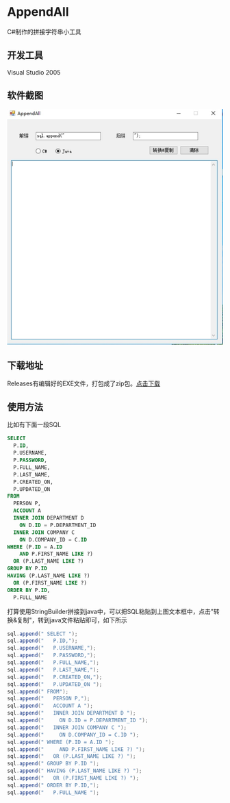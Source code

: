 # AppendAll
C#制作的拼接字符串小工具

## 开发工具

Visual Studio 2005

## 软件截图

![AppendAll截图](https://raw.githubusercontent.com/infoplat/AppendAll/master/AppendAll.jpg)

## 下载地址

Releases有编辑好的EXE文件，打包成了zip包。[点击下载](https://github.com/infoplat/AppendAll/releases/download/1.0/AppendAll.zip)

## 使用方法

比如有下面一段SQL

```sql
SELECT 
  P.ID,
  P.USERNAME,
  P.PASSWORD,
  P.FULL_NAME,
  P.LAST_NAME,
  P.CREATED_ON,
  P.UPDATED_ON 
FROM
  PERSON P,
  ACCOUNT A 
  INNER JOIN DEPARTMENT D 
    ON D.ID = P.DEPARTMENT_ID 
  INNER JOIN COMPANY C 
    ON D.COMPANY_ID = C.ID 
WHERE (P.ID = A.ID 
    AND P.FIRST_NAME LIKE ?) 
  OR (P.LAST_NAME LIKE ?) 
GROUP BY P.ID 
HAVING (P.LAST_NAME LIKE ?) 
  OR (P.FIRST_NAME LIKE ?) 
ORDER BY P.ID,
  P.FULL_NAME 
```

打算使用StringBuilder拼接到java中，可以把SQL粘贴到上图文本框中，点击"转换&复制"，转到java文件粘贴即可，如下所示

```java
sql.append(" SELECT ");
sql.append("   P.ID,");
sql.append("   P.USERNAME,");
sql.append("   P.PASSWORD,");
sql.append("   P.FULL_NAME,");
sql.append("   P.LAST_NAME,");
sql.append("   P.CREATED_ON,");
sql.append("   P.UPDATED_ON ");
sql.append(" FROM");
sql.append("   PERSON P,");
sql.append("   ACCOUNT A ");
sql.append("   INNER JOIN DEPARTMENT D ");
sql.append("     ON D.ID = P.DEPARTMENT_ID ");
sql.append("   INNER JOIN COMPANY C ");
sql.append("     ON D.COMPANY_ID = C.ID ");
sql.append(" WHERE (P.ID = A.ID ");
sql.append("     AND P.FIRST_NAME LIKE ?) ");
sql.append("   OR (P.LAST_NAME LIKE ?) ");
sql.append(" GROUP BY P.ID ");
sql.append(" HAVING (P.LAST_NAME LIKE ?) ");
sql.append("   OR (P.FIRST_NAME LIKE ?) ");
sql.append(" ORDER BY P.ID,");
sql.append("   P.FULL_NAME ");

```
